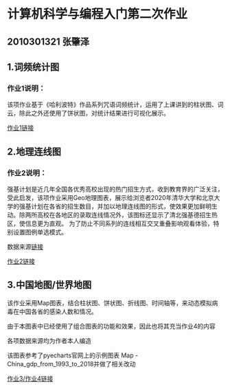 # 计算机科学与编程入门第二次作业
## 2010301321 张肇泽
## 1.词频统计图
### 作业1说明：
  该项作业基于《哈利波特》作品系列咒语词频统计，运用了上课讲到的柱状图、词云，除此之外还使用了饼状图，对统计结果进行可视化展示。

[作业1链接](https://zzz1031.github.io/spell_pie.html)

## 2.地理连线图
### 作业2说明：
  强基计划是近几年全国各优秀高校出现的热门招生方式，收到教育界的广泛关注，受此启发，该项作业采用Geo地理图表，展示给浏览者2020年清华大学和北京大学的强基计划在各省的招生数目，并加以地理连线图的形式，使效果更加鲜明生动。除两所高校在各地区的录取连线情况外，该图标还显示了清北强基德招生热区，使信息更为直观。
  为了防止不同系列的连线相互交叉重叠影响观看体验，特别设置图例单选模式。
  
  数据来源[链接](https://jiaoyu.tianqijun.com/pc/doc/42425.html)
  
  [作业2链接](https://zzz1031.github.io/THU_PKU_admission.html)

## 3.中国地图/世界地图
  该作业采用Map图表，结合柱状图、饼状图、折线图、时间轴等，来动态模拟病毒在中国各省的感染人数和情况。
  
  由于本图表中已经使用了组合图表的功能和效果，因此也将其充当作业4的内容
  
  各项数据来源均为作者本人编造
  
  该图表参考了pyecharts官网上的示例图表 Map - China_gdp_from_1993_to_2018并做了相关改动
  
[作业3/作业4链接](https://zzz1031.github.io/model_virus_spread.html)


